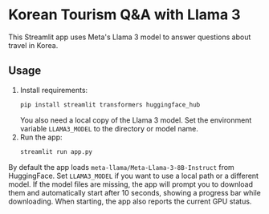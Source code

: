 # Korean Tourism Q&A with Llama 3

This Streamlit app uses Meta's Llama 3 model to answer questions about travel in Korea.

## Usage

1. Install requirements:
   ```bash
   pip install streamlit transformers huggingface_hub

   ```
   You also need a local copy of the Llama 3 model. Set the environment variable `LLAMA3_MODEL` to the directory or model name.
2. Run the app:
   ```bash
   streamlit run app.py
   ```

By default the app loads `meta-llama/Meta-Llama-3-8B-Instruct` from HuggingFace.
Set `LLAMA3_MODEL` if you want to use a local path or a different model. If the model files are missing, the app will prompt you to download them and automatically start after 10 seconds, showing a progress bar while downloading.
When starting, the app also reports the current GPU status.

